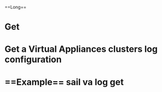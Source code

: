 ==Long==
# Get

Get a Virtual Appliances clusters log configuration
====

==Example==
sail va log get
====